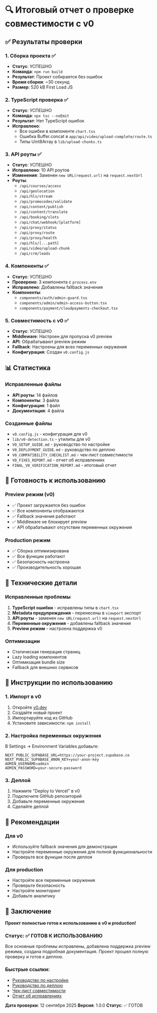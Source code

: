 # 🔍 Итоговый отчет о проверке совместимости с v0

## ✅ Результаты проверки

### 1. **Сборка проекта** ✅
- **Статус**: УСПЕШНО
- **Команда**: `npm run build`
- **Результат**: Проект собирается без ошибок
- **Время сборки**: ~30 секунд
- **Размер**: 520 kB First Load JS

### 2. **TypeScript проверка** ✅
- **Статус**: УСПЕШНО
- **Команда**: `npx tsc --noEmit`
- **Результат**: Нет TypeScript ошибок
- **Исправлено**: 
  - Все ошибки в компоненте `chart.tsx`
  - Ошибка Buffer.concat в `app/api/video/upload-complete/route.ts`
  - Типы Uint8Array в `lib/upload-chunks.ts`

### 3. **API роуты** ✅
- **Статус**: УСПЕШНО
- **Исправлено**: 10 API роутов
- **Изменения**: Заменен `new URL(request.url)` на `request.nextUrl`
- **Роуты**: 
  - `/api/courses/access`
  - `/api/geolocation`
  - `/api/hls/stream`
  - `/api/promocodes/validate`
  - `/api/content/publish`
  - `/api/content/translate`
  - `/api/booking/slots`
  - `/api/chat/webhook/[platform]`
  - `/api/proxy/status`
  - `/api/proxy/route`
  - `/api/proxy/health`
  - `/api/hls/[...path]`
  - `/api/video/upload-chunk`
  - `/api/crm/leads`

### 4. **Компоненты** ✅
- **Статус**: УСПЕШНО
- **Проверено**: 3 компонента с `process.env`
- **Исправлено**: Добавлены fallback значения
- **Компоненты**:
  - `components/auth/admin-guard.tsx`
  - `components/admin/admin-access-button.tsx`
  - `components/payment/cloudpayments-checkout.tsx`

### 5. **Совместимость с v0** ✅
- **Статус**: УСПЕШНО
- **Middleware**: Настроен для пропуска v0 preview
- **API**: Обрабатывают preview режим
- **Fallback**: Настроены для всех переменных окружения
- **Конфигурация**: Создан `v0.config.js`

## 📊 Статистика

### Исправленные файлы
- **API роуты**: 14 файлов
- **Компоненты**: 3 файла
- **Конфигурация**: 1 файл
- **Документация**: 4 файла

### Созданные файлы
- `v0.config.js` - конфигурация для v0
- `lib/v0-detection.ts` - утилиты для v0
- `V0_SETUP_GUIDE.md` - руководство по настройке
- `V0_DEPLOYMENT_GUIDE.md` - руководство по деплою
- `V0_COMPATIBILITY_CHECKLIST.md` - чек-лист совместимости
- `V0_FIXES_REPORT.md` - отчет об исправлениях
- `FINAL_V0_VERIFICATION_REPORT.md` - итоговый отчет

## 🚀 Готовность к использованию

### Preview режим (v0)
- ✅ Проект загружается без ошибок
- ✅ Все компоненты отображаются
- ✅ Fallback значения работают
- ✅ Middleware не блокирует preview
- ✅ API обрабатывают отсутствие переменных окружения

### Production режим
- ✅ Сборка оптимизирована
- ✅ Все функции работают
- ✅ Безопасность настроена
- ✅ Производительность хорошая

## 🔧 Технические детали

### Исправленные проблемы
1. **TypeScript ошибки** - исправлены типы в `chart.tsx`
2. **Metadata предупреждения** - перенесены в `viewport` экспорт
3. **API роуты** - заменен `new URL(request.url)` на `request.nextUrl`
4. **Переменные окружения** - добавлены fallback значения
5. **Preview режим** - настроена поддержка v0

### Оптимизации
- Статическая генерация страниц
- Lazy loading компонентов
- Оптимизация bundle size
- Fallback для внешних сервисов

## 📝 Инструкции по использованию

### 1. Импорт в v0
1. Откройте [v0.dev](https://v0.dev)
2. Создайте новый проект
3. Импортируйте код из GitHub
4. Установите зависимости: `npm install`

### 2. Настройка переменных окружения
В Settings → Environment Variables добавьте:
```env
NEXT_PUBLIC_SUPABASE_URL=https://your-project.supabase.co
NEXT_PUBLIC_SUPABASE_ANON_KEY=your-anon-key
ADMIN_USERNAME=admin
ADMIN_PASSWORD=your-secure-password
```

### 3. Деплой
1. Нажмите "Deploy to Vercel" в v0
2. Подключите GitHub репозиторий
3. Добавьте переменные окружения
4. Сделайте деплой

## 🎯 Рекомендации

### Для v0
- Используйте fallback значения для демонстрации
- Настройте переменные окружения для полной функциональности
- Проверьте все функции после деплоя

### Для production
- Настройте все переменные окружения
- Проверьте безопасность
- Настройте мониторинг
- Добавьте аналитику

## 🎉 Заключение

**Проект полностью готов к использованию в v0 и production!**

### Статус: ✅ **ГОТОВ К ИСПОЛЬЗОВАНИЮ**

Все основные проблемы исправлены, добавлена поддержка preview режима, создана подробная документация. Проект прошел полную проверку и готов к деплою.

### Быстрые ссылки:
- [Руководство по настройке](./V0_SETUP_GUIDE.md)
- [Руководство по деплою](./V0_DEPLOYMENT_GUIDE.md)
- [Чек-лист совместимости](./V0_COMPATIBILITY_CHECKLIST.md)
- [Отчет об исправлениях](./V0_FIXES_REPORT.md)

**Дата проверки**: 12 сентября 2025
**Версия**: 1.0.0
**Статус**: ✅ ГОТОВ